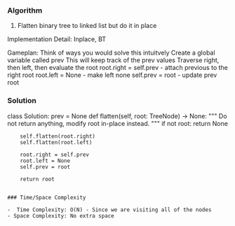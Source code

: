 ### Algorithm

1. Flatten binary tree to linked list but do it in place 

Implementation Detail: Inplace, BT

Gameplan: 
Think of ways you would solve this intuitvely 
Create a global variable called prev
  This will keep track of the prev values
Traverse right, then left, then evaluate the root 
root.right = self.prev - attach previous to the right root
root.left = None - make left none
self.prev = root - update prev root


### Solution
class Solution:
    prev = None
    def flatten(self, root: TreeNode) -> None:
        """
        Do not return anything, modify root in-place instead.
        """
        if not root: 
            return None 
        
        self.flatten(root.right)
        self.flatten(root.left)
        
        root.right = self.prev
        root.left = None 
        self.prev = root 
        
        return root
```

### Time/Space Complexity

-  Time Complexity: O(N) - Since we are visiting all of the nodes
- Space Complexity: No extra space
